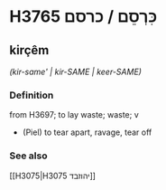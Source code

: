 # H3765 כִּרְסֵם / כרסם

## kirçêm

_(kir-same' | kir-SAME | keer-SAME)_

### Definition

from H3697; to lay waste; waste; v

- (Piel) to tear apart, ravage, tear off

### See also

[[H3075|H3075 יהוזבד]]
